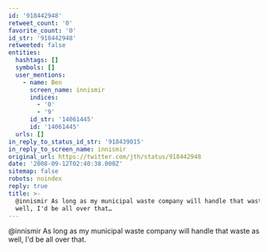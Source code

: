 ```yaml
---
id: '918442948'
retweet_count: '0'
favorite_count: '0'
id_str: '918442948'
retweeted: false
entities:
  hashtags: []
  symbols: []
  user_mentions:
    - name: Ben
      screen_name: innismir
      indices:
        - '0'
        - '9'
      id_str: '14061445'
      id: '14061445'
  urls: []
in_reply_to_status_id_str: '918439015'
in_reply_to_screen_name: innismir
original_url: https://twitter.com/jth/status/918442948
date: '2008-09-12T02:40:38.000Z'
sitemap: false
robots: noindex
reply: true
title: >-
  @innismir As long as my municipal waste company will handle that waste as
  well, I'd be all over that…
---
```


@innismir As long as my municipal waste company will handle that waste as well, I'd be all over that.
